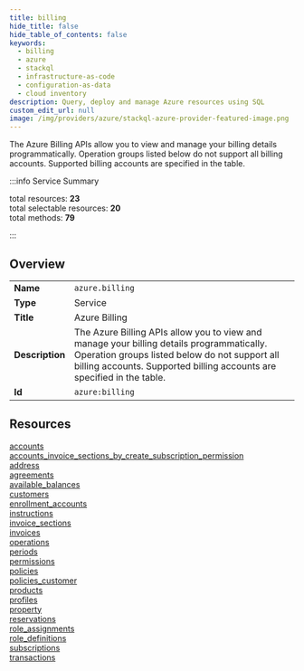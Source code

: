 ```yaml
---
title: billing
hide_title: false
hide_table_of_contents: false
keywords:
  - billing
  - azure
  - stackql
  - infrastructure-as-code
  - configuration-as-data
  - cloud inventory
description: Query, deploy and manage Azure resources using SQL
custom_edit_url: null
image: /img/providers/azure/stackql-azure-provider-featured-image.png
---
```


The Azure Billing APIs allow you to view and manage your billing details programmatically. Operation groups listed below do not support all billing accounts. Supported billing accounts are specified in the table.  
    
:::info Service Summary

<div class="row">
<div class="providerDocColumn">
<span>total resources:&nbsp;<b>23</b></span><br />
<span>total selectable resources:&nbsp;<b>20</b></span><br />
<span>total methods:&nbsp;<b>79</b></span><br />
</div>
</div>

:::

## Overview
<table><tbody>
<tr><td><b>Name</b></td><td><code>azure.billing</code></td></tr>
<tr><td><b>Type</b></td><td>Service</td></tr>
<tr><td><b>Title</b></td><td>Azure Billing</td></tr>
<tr><td><b>Description</b></td><td>The Azure Billing APIs allow you to view and manage your billing details programmatically. Operation groups listed below do not support all billing accounts. Supported billing accounts are specified in the table.</td></tr>
<tr><td><b>Id</b></td><td><code>azure:billing</code></td></tr>
</tbody></table>

## Resources
<div class="row">
<div class="providerDocColumn">
<a href="/providers/azure/billing/accounts/">accounts</a><br />
<a href="/providers/azure/billing/accounts_invoice_sections_by_create_subscription_permission/">accounts_invoice_sections_by_create_subscription_permission</a><br />
<a href="/providers/azure/billing/address/">address</a><br />
<a href="/providers/azure/billing/agreements/">agreements</a><br />
<a href="/providers/azure/billing/available_balances/">available_balances</a><br />
<a href="/providers/azure/billing/customers/">customers</a><br />
<a href="/providers/azure/billing/enrollment_accounts/">enrollment_accounts</a><br />
<a href="/providers/azure/billing/instructions/">instructions</a><br />
<a href="/providers/azure/billing/invoice_sections/">invoice_sections</a><br />
<a href="/providers/azure/billing/invoices/">invoices</a><br />
<a href="/providers/azure/billing/operations/">operations</a><br />
<a href="/providers/azure/billing/periods/">periods</a><br />
</div>
<div class="providerDocColumn">
<a href="/providers/azure/billing/permissions/">permissions</a><br />
<a href="/providers/azure/billing/policies/">policies</a><br />
<a href="/providers/azure/billing/policies_customer/">policies_customer</a><br />
<a href="/providers/azure/billing/products/">products</a><br />
<a href="/providers/azure/billing/profiles/">profiles</a><br />
<a href="/providers/azure/billing/property/">property</a><br />
<a href="/providers/azure/billing/reservations/">reservations</a><br />
<a href="/providers/azure/billing/role_assignments/">role_assignments</a><br />
<a href="/providers/azure/billing/role_definitions/">role_definitions</a><br />
<a href="/providers/azure/billing/subscriptions/">subscriptions</a><br />
<a href="/providers/azure/billing/transactions/">transactions</a><br />
</div>
</div>
